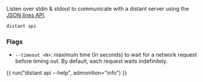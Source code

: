 Listen over stdin & stdout to communicate with a distant server using the
[JSON lines API](/reference/cli/json-api/).

```sh
distant api
```

### Flags

* `--timeout <N>`: maximum time (in seconds) to wait for a network request
  before timing out. By default, each request waits indefinitely.

{{ run("distant api --help", admonition="info") }}
